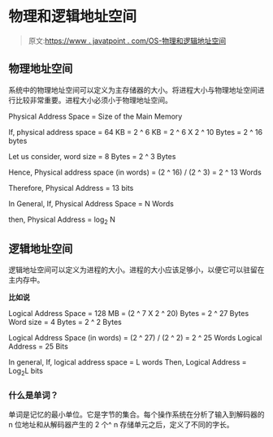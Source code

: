 # 物理和逻辑地址空间

> 原文:[https://www . javatpoint . com/OS-物理和逻辑地址空间](https://www.javatpoint.com/os-physical-and-logical-address-space)

## 物理地址空间

系统中的物理地址空间可以定义为主存储器的大小。将进程大小与物理地址空间进行比较非常重要。进程大小必须小于物理地址空间。

Physical Address Space = Size of the Main Memory

If, physical address space = 64 KB = 2 ^ 6 KB = 2 ^ 6 X 2 ^ 10 Bytes = 2 ^ 16 bytes

Let us consider,
word size = 8 Bytes = 2 ^ 3 Bytes

Hence,
Physical address space (in words) = (2 ^ 16) / (2 ^ 3) = 2 ^ 13 Words

Therefore,
Physical Address = 13 bits

In General,
If, Physical Address Space = N Words

then, Physical Address = log<sub>2</sub> N

## 逻辑地址空间

逻辑地址空间可以定义为进程的大小。进程的大小应该足够小，以便它可以驻留在主内存中。

**比如说**

Logical Address Space = 128 MB = (2 ^ 7 X 2 ^ 20) Bytes = 2 ^ 27 Bytes
Word size = 4 Bytes = 2 ^ 2 Bytes

Logical Address Space (in words) = (2 ^ 27) / (2 ^ 2) = 2 ^ 25 Words
Logical Address = 25 Bits

In general,
If, logical address space = L words
Then, Logical Address = Log<sub>2</sub>L bits

### 什么是单词？

单词是记忆的最小单位。它是字节的集合。每个操作系统在分析了输入到解码器的 n 位地址和从解码器产生的 2 个^ n 存储单元之后，定义了不同的字长。